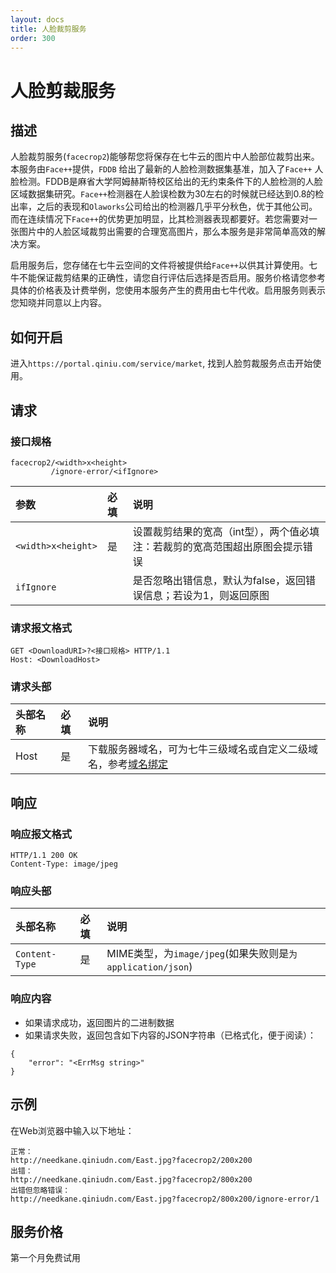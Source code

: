 ```yaml
---
layout: docs
title: 人脸裁剪服务
order: 300
---
```


<a id="facecrop2"></a>
# 人脸剪裁服务

<a id="facecrop2-descrition"></a>
## 描述

人脸裁剪服务(`facecrop2`)能够帮您将保存在七牛云的图片中人脸部位裁剪出来。本服务由`Face++`提供，`FDDB` 给出了最新的人脸检测数据集基准，加入了`Face++` 人脸检测。FDDB是麻省大学阿姆赫斯特校区给出的无约束条件下的人脸检测的人脸区域数据集研究。`Face++`检测器在人脸误检数为30左右的时候就已经达到0.8的检出率，之后的表现和`Olaworks`公司给出的检测器几乎平分秋色，优于其他公司。而在连续情况下`Face++`的优势更加明显，比其检测器表现都要好。若您需要对一张图片中的人脸区域裁剪出需要的合理宽高图片，那么本服务是非常简单高效的解决方案。

启用服务后，您存储在七牛云空间的文件将被提供给`Face++`以供其计算使用。七牛不能保证裁剪结果的正确性，请您自行评估后选择是否启用。服务价格请您参考具体的价格表及计费举例，您使用本服务产生的费用由七牛代收。启用服务则表示您知晓并同意以上内容。

<a id="facecrop2-open"></a>
## 如何开启

进入`https://portal.qiniu.com/service/market`, 找到人脸剪裁服务点击开始使用。

<a id="facecrop2-request"></a>
## 请求

<a id="facecrop2-interface"></a>
### 接口规格

```
facecrop2/<width>x<height>
		 /ignore-error/<ifIgnore>

```
参数           	   | 必填  | 说明
:----------------- | :--- | :------------------------------------------
`<width>x<height>`   |  是   | 设置裁剪结果的宽高（int型），两个值必填<br>注：若裁剪的宽高范围超出原图会提示错误
`ifIgnore` 	       |      | 是否忽略出错信息，默认为false，返回错误信息；若设为1，则返回原图

<a id="facecrop2-request-syntax"></a>
### 请求报文格式

```
GET <DownloadURI>?<接口规格> HTTP/1.1 
Host: <DownloadHost> 
```

<a id="facecrop2-request-header"></a>
### 请求头部

头部名称         |  必填  | 说明
:------------- | :--- | :------------------------------------------
Host           | 是   | 下载服务器域名，可为七牛三级域名或自定义二级域名，参考[域名绑定](http://kb.qiniu.com/53a48154)

<a id="facecrop2-response"></a>
## 响应

<a id="facecrop2-response-syntax"></a>
### 响应报文格式

```
HTTP/1.1 200 OK
Content-Type: image/jpeg
```

<a id="facecrop2-response-header"></a>
### 响应头部  

头部名称         |  必填  | 说明
:------------- | :--- | :------------------------------------------
`Content-Type`   | 是   | MIME类型，为`image/jpeg`(如果失败则是`为application/json`)

<a id="facecrop2-response-body"></a>
### 响应内容

+ 如果请求成功，返回图片的二进制数据
+ 如果请求失败，返回包含如下内容的JSON字符串（已格式化，便于阅读）：
```
{ 
	"error": "<ErrMsg string>"
}
```

<a id="facecrop2-example"></a>
## 示例

在Web浏览器中输入以下地址：
```
正常：
http://needkane.qiniudn.com/East.jpg?facecrop2/200x200 
出错：
http://needkane.qiniudn.com/East.jpg?facecrop2/800x200
出错但忽略错误：
http://needkane.qiniudn.com/East.jpg?facecrop2/800x200/ignore-error/1
```
<a id="sequickimage-price"></a>

## 服务价格

第一个月免费试用
